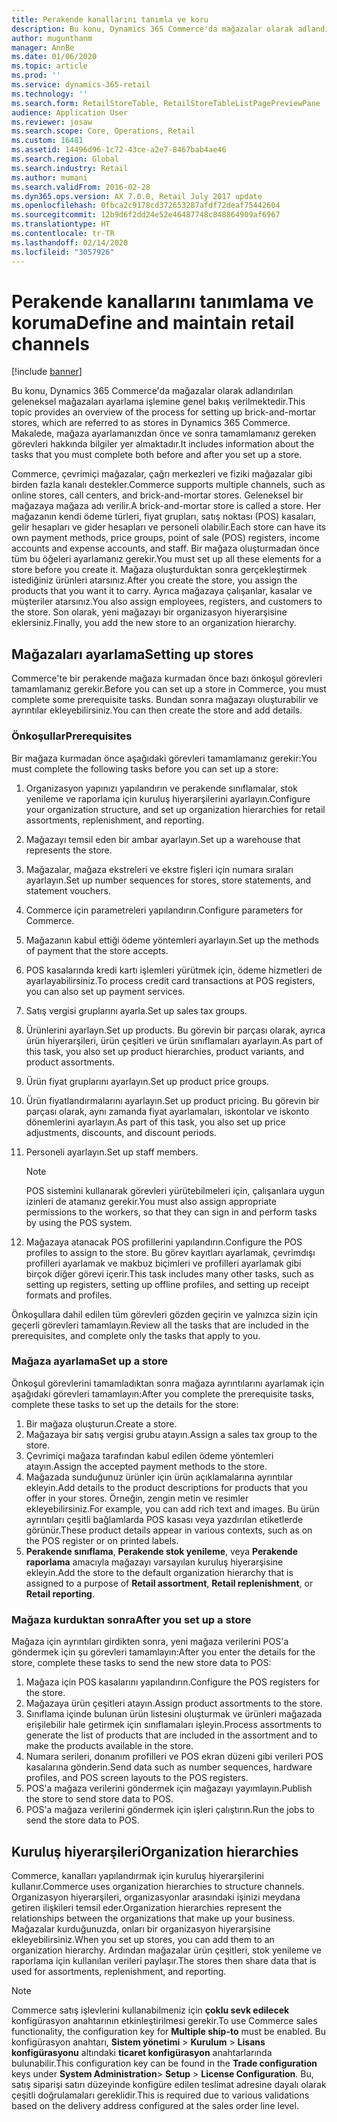 ```yaml
---
title: Perakende kanallarını tanımla ve koru
description: Bu konu, Dynamics 365 Commerce'da mağazalar olarak adlandırılan geleneksel mağazaları ayarlama işlemine genel bakış verilmektedir. Makalede, mağaza ayarlamanızdan önce ve sonra tamamlamanız gereken görevleri hakkında bilgiler yer almaktadır.
author: mugunthanm
manager: AnnBe
ms.date: 01/06/2020
ms.topic: article
ms.prod: ''
ms.service: dynamics-365-retail
ms.technology: ''
ms.search.form: RetailStoreTable, RetailStoreTableListPagePreviewPane
audience: Application User
ms.reviewer: josaw
ms.search.scope: Core, Operations, Retail
ms.custom: 16481
ms.assetid: 14496d96-1c72-43ce-a2e7-8467bab4ae46
ms.search.region: Global
ms.search.industry: Retail
ms.author: mumani
ms.search.validFrom: 2016-02-28
ms.dyn365.ops.version: AX 7.0.0, Retail July 2017 update
ms.openlocfilehash: 0fbca2c9178cd372653287afdf72deaf75442604
ms.sourcegitcommit: 12b9d6f2dd24e52e46487748c848864909af6967
ms.translationtype: HT
ms.contentlocale: tr-TR
ms.lasthandoff: 02/14/2020
ms.locfileid: "3057926"
---
```

# <a name="define-and-maintain-retail-channels"></a><span data-ttu-id="5c586-104">Perakende kanallarını tanımlama ve koruma</span><span class="sxs-lookup"><span data-stu-id="5c586-104">Define and maintain retail channels</span></span>

[!include [banner](includes/banner.md)]

<span data-ttu-id="5c586-105">Bu konu, Dynamics 365 Commerce'da mağazalar olarak adlandırılan geleneksel mağazaları ayarlama işlemine genel bakış verilmektedir.</span><span class="sxs-lookup"><span data-stu-id="5c586-105">This topic provides an overview of the process for setting up brick-and-mortar stores, which are referred to as stores in Dynamics 365 Commerce.</span></span> <span data-ttu-id="5c586-106">Makalede, mağaza ayarlamanızdan önce ve sonra tamamlamanız gereken görevleri hakkında bilgiler yer almaktadır.</span><span class="sxs-lookup"><span data-stu-id="5c586-106">It includes information about the tasks that you must complete both before and after you set up a store.</span></span>

<span data-ttu-id="5c586-107">Commerce, çevrimiçi mağazalar, çağrı merkezleri ve fiziki mağazalar gibi birden fazla kanalı destekler.</span><span class="sxs-lookup"><span data-stu-id="5c586-107">Commerce supports multiple channels, such as online stores, call centers, and brick-and-mortar stores.</span></span> <span data-ttu-id="5c586-108">Geleneksel bir mağazaya mağaza adı verilir.</span><span class="sxs-lookup"><span data-stu-id="5c586-108">A brick-and-mortar store is called a store.</span></span> <span data-ttu-id="5c586-109">Her mağazanın kendi ödeme türleri, fiyat grupları, satış noktası (POS) kasaları, gelir hesapları ve gider hesapları ve personeli olabilir.</span><span class="sxs-lookup"><span data-stu-id="5c586-109">Each store can have its own payment methods, price groups, point of sale (POS) registers, income accounts and expense accounts, and staff.</span></span> <span data-ttu-id="5c586-110">Bir mağaza oluşturmadan önce tüm bu öğeleri ayarlamanız gerekir.</span><span class="sxs-lookup"><span data-stu-id="5c586-110">You must set up all these elements for a store before you create it.</span></span> <span data-ttu-id="5c586-111">Mağaza oluşturduktan sonra gerçekleştirmek istediğiniz ürünleri atarsınız.</span><span class="sxs-lookup"><span data-stu-id="5c586-111">After you create the store, you assign the products that you want it to carry.</span></span> <span data-ttu-id="5c586-112">Ayrıca mağazaya çalışanlar, kasalar ve müşteriler atarsınız.</span><span class="sxs-lookup"><span data-stu-id="5c586-112">You also assign employees, registers, and customers to the store.</span></span> <span data-ttu-id="5c586-113">Son olarak, yeni mağazayı bir organizasyon hiyerarşisine eklersiniz.</span><span class="sxs-lookup"><span data-stu-id="5c586-113">Finally, you add the new store to an organization hierarchy.</span></span>

## <a name="setting-up-stores"></a><span data-ttu-id="5c586-114">Mağazaları ayarlama</span><span class="sxs-lookup"><span data-stu-id="5c586-114">Setting up stores</span></span>

<span data-ttu-id="5c586-115">Commerce'te bir perakende mağaza kurmadan önce bazı önkoşul görevleri tamamlamanız gerekir.</span><span class="sxs-lookup"><span data-stu-id="5c586-115">Before you can set up a store in Commerce, you must complete some prerequisite tasks.</span></span> <span data-ttu-id="5c586-116">Bundan sonra mağazayı oluşturabilir ve ayrıntılar ekleyebilirsiniz.</span><span class="sxs-lookup"><span data-stu-id="5c586-116">You can then create the store and add details.</span></span>

### <a name="prerequisites"></a><span data-ttu-id="5c586-117">Önkoşullar</span><span class="sxs-lookup"><span data-stu-id="5c586-117">Prerequisites</span></span>

<span data-ttu-id="5c586-118">Bir mağaza kurmadan önce aşağıdaki görevleri tamamlamanız gerekir:</span><span class="sxs-lookup"><span data-stu-id="5c586-118">You must complete the following tasks before you can set up a store:</span></span>

1. <span data-ttu-id="5c586-119">Organizasyon yapınızı yapılandırın ve perakende sınıflamalar, stok yenileme ve raporlama için kuruluş hiyerarşilerini ayarlayın.</span><span class="sxs-lookup"><span data-stu-id="5c586-119">Configure your organization structure, and set up organization hierarchies for retail assortments, replenishment, and reporting.</span></span>
2. <span data-ttu-id="5c586-120">Mağazayı temsil eden bir ambar ayarlayın.</span><span class="sxs-lookup"><span data-stu-id="5c586-120">Set up a warehouse that represents the store.</span></span>
3. <span data-ttu-id="5c586-121">Mağazalar, mağaza ekstreleri ve ekstre fişleri için numara sıraları ayarlayın.</span><span class="sxs-lookup"><span data-stu-id="5c586-121">Set up number sequences for stores, store statements, and statement vouchers.</span></span>
4. <span data-ttu-id="5c586-122">Commerce için parametreleri yapılandırın.</span><span class="sxs-lookup"><span data-stu-id="5c586-122">Configure parameters for Commerce.</span></span>
5. <span data-ttu-id="5c586-123">Mağazanın kabul ettiği ödeme yöntemleri ayarlayın.</span><span class="sxs-lookup"><span data-stu-id="5c586-123">Set up the methods of payment that the store accepts.</span></span>
6. <span data-ttu-id="5c586-124">POS kasalarında kredi kartı işlemleri yürütmek için, ödeme hizmetleri de ayarlayabilirsiniz.</span><span class="sxs-lookup"><span data-stu-id="5c586-124">To process credit card transactions at POS registers, you can also set up payment services.</span></span>
7. <span data-ttu-id="5c586-125">Satış vergisi gruplarını ayarla.</span><span class="sxs-lookup"><span data-stu-id="5c586-125">Set up sales tax groups.</span></span>
8. <span data-ttu-id="5c586-126">Ürünlerini ayarlayn.</span><span class="sxs-lookup"><span data-stu-id="5c586-126">Set up products.</span></span> <span data-ttu-id="5c586-127">Bu görevin bir parçası olarak, ayrıca ürün hiyerarşileri, ürün çeşitleri ve ürün sınıflamaları ayarlayın.</span><span class="sxs-lookup"><span data-stu-id="5c586-127">As part of this task, you also set up product hierarchies, product variants, and product assortments.</span></span>
9. <span data-ttu-id="5c586-128">Ürün fiyat gruplarını ayarlayın.</span><span class="sxs-lookup"><span data-stu-id="5c586-128">Set up product price groups.</span></span>
10. <span data-ttu-id="5c586-129">Ürün fiyatlandırmalarını ayarlayın.</span><span class="sxs-lookup"><span data-stu-id="5c586-129">Set up product pricing.</span></span> <span data-ttu-id="5c586-130">Bu görevin bir parçası olarak, aynı zamanda fiyat ayarlamaları, iskontolar ve iskonto dönemlerini ayarlayın.</span><span class="sxs-lookup"><span data-stu-id="5c586-130">As part of this task, you also set up price adjustments, discounts, and discount periods.</span></span>
11. <span data-ttu-id="5c586-131">Personeli ayarlayın.</span><span class="sxs-lookup"><span data-stu-id="5c586-131">Set up staff members.</span></span>

    > [!NOTE]
    > <span data-ttu-id="5c586-132">POS sistemini kullanarak görevleri yürütebilmeleri için, çalışanlara uygun izinleri de atamanız gerekir.</span><span class="sxs-lookup"><span data-stu-id="5c586-132">You must also assign appropriate permissions to the workers, so that they can sign in and perform tasks by using the POS system.</span></span>

12. <span data-ttu-id="5c586-133">Mağazaya atanacak POS profillerini yapılandırın.</span><span class="sxs-lookup"><span data-stu-id="5c586-133">Configure the POS profiles to assign to the store.</span></span> <span data-ttu-id="5c586-134">Bu görev kayıtları ayarlamak, çevrimdışı profilleri ayarlamak ve makbuz biçimleri ve profilleri ayarlamak gibi birçok diğer görevi içerir.</span><span class="sxs-lookup"><span data-stu-id="5c586-134">This task includes many other tasks, such as setting up registers, setting up offline profiles, and setting up receipt formats and profiles.</span></span>

<span data-ttu-id="5c586-135">Önkoşullara dahil edilen tüm görevleri gözden geçirin ve yalnızca sizin için geçerli görevleri tamamlayın.</span><span class="sxs-lookup"><span data-stu-id="5c586-135">Review all the tasks that are included in the prerequisites, and complete only the tasks that apply to you.</span></span>

### <a name="set-up-a-store"></a><span data-ttu-id="5c586-136">Mağaza ayarlama</span><span class="sxs-lookup"><span data-stu-id="5c586-136">Set up a store</span></span>

<span data-ttu-id="5c586-137">Önkoşul görevlerini tamamladıktan sonra mağaza ayrıntılarını ayarlamak için aşağıdaki görevleri tamamlayın:</span><span class="sxs-lookup"><span data-stu-id="5c586-137">After you complete the prerequisite tasks, complete these tasks to set up the details for the store:</span></span>

1. <span data-ttu-id="5c586-138">Bir mağaza oluşturun.</span><span class="sxs-lookup"><span data-stu-id="5c586-138">Create a store.</span></span>
2. <span data-ttu-id="5c586-139">Mağazaya bir satış vergisi grubu atayın.</span><span class="sxs-lookup"><span data-stu-id="5c586-139">Assign a sales tax group to the store.</span></span>
3. <span data-ttu-id="5c586-140">Çevrimiçi mağaza tarafından kabul edilen ödeme yöntemleri atayın.</span><span class="sxs-lookup"><span data-stu-id="5c586-140">Assign the accepted payment methods to the store.</span></span>
4. <span data-ttu-id="5c586-141">Mağazada sunduğunuz ürünler için ürün açıklamalarına ayrıntılar ekleyin.</span><span class="sxs-lookup"><span data-stu-id="5c586-141">Add details to the product descriptions for products that you offer in your stores.</span></span> <span data-ttu-id="5c586-142">Örneğin, zengin metin ve resimler ekleyebilirsiniz.</span><span class="sxs-lookup"><span data-stu-id="5c586-142">For example, you can add rich text and images.</span></span> <span data-ttu-id="5c586-143">Bu ürün ayrıntıları çeşitli bağlamlarda POS kasası veya yazdırılan etiketlerde görünür.</span><span class="sxs-lookup"><span data-stu-id="5c586-143">These product details appear in various contexts, such as on the POS register or on printed labels.</span></span>
5. <span data-ttu-id="5c586-144">**Perakende sınıflama**, **Perakende stok yenileme**, veya **Perakende raporlama** amacıyla mağazayı varsayılan kuruluş hiyerarşisine ekleyin.</span><span class="sxs-lookup"><span data-stu-id="5c586-144">Add the store to the default organization hierarchy that is assigned to a purpose of **Retail assortment**, **Retail replenishment**, or **Retail reporting**.</span></span>

### <a name="after-you-set-up-a-store"></a><span data-ttu-id="5c586-145">Mağaza kurduktan sonra</span><span class="sxs-lookup"><span data-stu-id="5c586-145">After you set up a store</span></span>

<span data-ttu-id="5c586-146">Mağaza için ayrıntıları girdikten sonra, yeni mağaza verilerini POS'a göndermek için şu görevleri tamamlayın:</span><span class="sxs-lookup"><span data-stu-id="5c586-146">After you enter the details for the store, complete these tasks to send the new store data to POS:</span></span>

1. <span data-ttu-id="5c586-147">Mağaza için POS kasalarını yapılandırın.</span><span class="sxs-lookup"><span data-stu-id="5c586-147">Configure the POS registers for the store.</span></span>
2. <span data-ttu-id="5c586-148">Mağazaya ürün çeşitleri atayın.</span><span class="sxs-lookup"><span data-stu-id="5c586-148">Assign product assortments to the store.</span></span>
3. <span data-ttu-id="5c586-149">Sınıflama içinde bulunan ürün listesini oluşturmak ve ürünleri mağazada erişilebilir hale getirmek için sınıflamaları işleyin.</span><span class="sxs-lookup"><span data-stu-id="5c586-149">Process assortments to generate the list of products that are included in the assortment and to make the products available in the store.</span></span>
4. <span data-ttu-id="5c586-150">Numara serileri, donanım profilleri ve POS ekran düzeni gibi verileri POS kasalarına gönderin.</span><span class="sxs-lookup"><span data-stu-id="5c586-150">Send data such as number sequences, hardware profiles, and POS screen layouts to the POS registers.</span></span>
5. <span data-ttu-id="5c586-151">POS'a mağaza verilerini göndermek için mağazayı yayımlayın.</span><span class="sxs-lookup"><span data-stu-id="5c586-151">Publish the store to send store data to POS.</span></span>
6. <span data-ttu-id="5c586-152">POS'a mağaza verilerini göndermek için işleri çalıştırın.</span><span class="sxs-lookup"><span data-stu-id="5c586-152">Run the jobs to send the store data to POS.</span></span>

## <a name="organization-hierarchies"></a><span data-ttu-id="5c586-153">Kuruluş hiyerarşileri</span><span class="sxs-lookup"><span data-stu-id="5c586-153">Organization hierarchies</span></span>

<span data-ttu-id="5c586-154">Commerce, kanalları yapılandırmak için kuruluş hiyerarşilerini kullanır.</span><span class="sxs-lookup"><span data-stu-id="5c586-154">Commerce uses organization hierarchies to structure channels.</span></span> <span data-ttu-id="5c586-155">Organizasyon hiyerarşileri, organizasyonlar arasındaki işinizi meydana getiren ilişkileri temsil eder.</span><span class="sxs-lookup"><span data-stu-id="5c586-155">Organization hierarchies represent the relationships between the organizations that make up your business.</span></span> <span data-ttu-id="5c586-156">Mağazalar kurduğunuzda, onları bir organizasyon hiyerarşisine ekleyebilirsiniz.</span><span class="sxs-lookup"><span data-stu-id="5c586-156">When you set up stores, you can add them to an organization hierarchy.</span></span> <span data-ttu-id="5c586-157">Ardından mağazalar ürün çeşitleri, stok yenileme ve raporlama için kullanılan verileri paylaşır.</span><span class="sxs-lookup"><span data-stu-id="5c586-157">The stores then share data that is used for assortments, replenishment, and reporting.</span></span>

> [!NOTE]
> <span data-ttu-id="5c586-158">Commerce satış işlevlerini kullanabilmeniz için **çoklu sevk edilecek** konfigürasyon anahtarının etkinleştirilmesi gerekir.</span><span class="sxs-lookup"><span data-stu-id="5c586-158">To use Commerce sales functionality, the configuration key for **Multiple ship-to** must be enabled.</span></span> <span data-ttu-id="5c586-159">Bu konfigürasyon anahtarı, **Sistem yönetimi** \> **Kurulum** \> **Lisans konfigürasyonu** altındaki **ticaret konfigürasyon** anahtarlarında bulunabilir.</span><span class="sxs-lookup"><span data-stu-id="5c586-159">This configuration key can be found in the **Trade configuration** keys under **System Administration**\> **Setup** \> **License Configuration**.</span></span> <span data-ttu-id="5c586-160">Bu, satış siparişi satırı düzeyinde konfigüre edilen teslimat adresine dayalı olarak çeşitli doğrulamaları gereklidir.</span><span class="sxs-lookup"><span data-stu-id="5c586-160">This is required due to various validations based on the delivery address configured at the sales order line level.</span></span>


